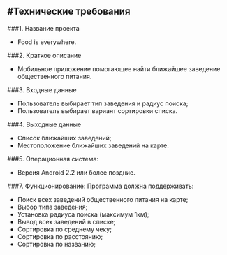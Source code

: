 #Технические требования
----------
###1. Название проекта
 * Food is everywhere.

###2. Краткое описание
 * Мобильное приложение помогающее найти ближайшее заведение общественного питания.

###3. Входные данные
 * Пользователь выбирает тип заведения и радиус поиска;
 * Пользователь выбирает вариант сортировки списка.

###4. Выходные данные
 * Список ближайших заведений;
 * Местоположение ближайших заведений на карте.

###5. Операционная система:
 * Версия Android 2.2 или более поздние.

###7. Функционирование:
Программа должна поддерживать:
  * Поиск всех заведений общественного питания на карте;
  * Выбор типа заведения;
  * Установка радиуса поиска (максимум 1км);
  * Вывод всех заведений в списке;
  * Сортировка по среднему чеку;
  * Сортировка по расстоянию;
  * Сортировка по названию;
